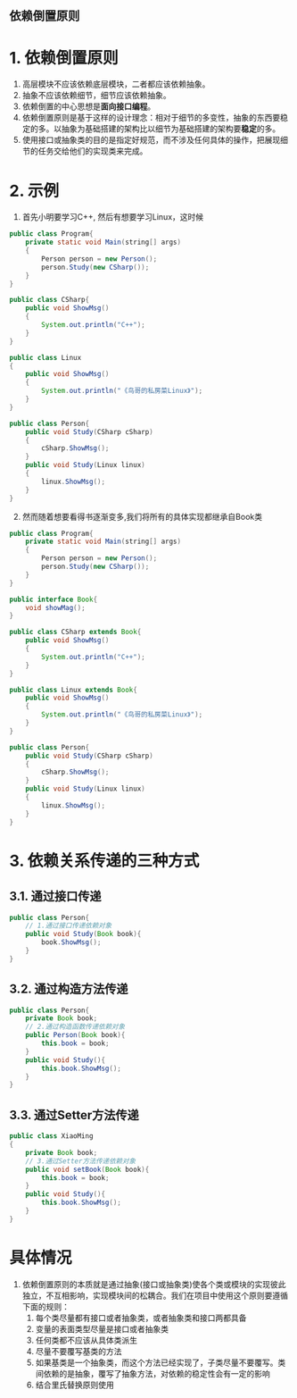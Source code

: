 依赖倒置原则
---

# 1. 依赖倒置原则
1. 高层模块不应该依赖底层模块，二者都应该依赖抽象。
2. 抽象不应该依赖细节，细节应该依赖抽象。
3. 依赖倒置的中心思想是**面向接口编程**。
4. 依赖倒置原则是基于这样的设计理念：相对于细节的多变性，抽象的东西要稳定的多。以抽象为基础搭建的架构比以细节为基础搭建的架构要**稳定**的多。
5. 使用接口或抽象类的目的是指定好规范，而不涉及任何具体的操作，把展现细节的任务交给他们的实现类来完成。

# 2. 示例
1. 首先小明要学习C++, 然后有想要学习Linux，这时候
```java
public class Program{
    private static void Main(string[] args)
    {
        Person person = new Person();
        person.Study(new CSharp());
    }
}

public class CSharp{
    public void ShowMsg()
    {
        System.out.println("C++");
    }
}

public class Linux
{
    public void ShowMsg()
    {
        System.out.println("《鸟哥的私房菜Linux》");
    }
}

public class Person{
    public void Study(CSharp cSharp)
    {
        cSharp.ShowMsg();
    }
    public void Study(Linux linux)
    {
        linux.ShowMsg();
    }
}
```

2. 然而随着想要看得书逐渐变多,我们将所有的具体实现都继承自Book类
```java
public class Program{
    private static void Main(string[] args)
    {
        Person person = new Person();
        person.Study(new CSharp());
    }
}

public interface Book{
    void showMag();
}

public class CSharp extends Book{
    public void ShowMsg()
    {
        System.out.println("C++");
    }
}

public class Linux extends Book{
    public void ShowMsg()
    {
        System.out.println("《鸟哥的私房菜Linux》");
    }
}

public class Person{
    public void Study(CSharp cSharp)
    {
        cSharp.ShowMsg();
    }
    public void Study(Linux linux)
    {
        linux.ShowMsg();
    }
}
```

# 3. 依赖关系传递的三种方式

## 3.1. 通过接口传递
```java
public class Person{
    // 1.通过接口传递依赖对象
    public void Study(Book book){
        book.ShowMsg();
    }
}
```

## 3.2. 通过构造方法传递
```java
public class Person{
    private Book book;
    // 2.通过构造函数传递依赖对象
    public Person(Book book){
        this.book = book;
    }
    public void Study(){
        this.book.ShowMsg();
    }
}
```

## 3.3. 通过Setter方法传递
```java
public class XiaoMing
{
    private Book book;
    // 3.通过Setter方法传递依赖对象
    public void setBook(Book book){
        this.book = book;
    }
    public void Study(){
        this.book.ShowMsg();
    }
}
```

# 具体情况
1. 依赖倒置原则的本质就是通过抽象(接口或抽象类)使各个类或模块的实现彼此独立，不互相影响，实现模块间的松耦合。我们在项目中使用这个原则要遵循下面的规则：
   1. 每个类尽量都有接口或者抽象类，或者抽象类和接口两都具备
   2. 变量的表面类型尽量是接口或者抽象类
   3. 任何类都不应该从具体类派生
   4. 尽量不要覆写基类的方法
   5. 如果基类是一个抽象类，而这个方法已经实现了，子类尽量不要覆写。类间依赖的是抽象，覆写了抽象方法，对依赖的稳定性会有一定的影响
   6. 结合里氏替换原则使用